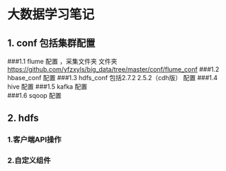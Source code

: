 # 大数据学习笔记

## 1. conf 包括集群配置

###1.1 flume 配置 ，采集文件夹 文件夹 <https://github.com/yfzxyls/big_data/tree/master/conf/flume_conf>
###1.2  hbase_conf 配置
###1.3 hdfs_conf 包括2.7.2  2.5.2（cdh版）  配置
###1.4 hive 配置
###1.5 kafka 配置   
###1.6 sqoop 配置

## 2. hdfs 
### 1.客户端API操作
### 2.自定义组件
